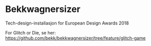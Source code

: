 # Bekkwagnersizer
Tech-design-installasjon for European Design Awards 2018

For Glitch or Die, se her: https://github.com/bekk/bekkwagnersizer/tree/feature/glitch-game
